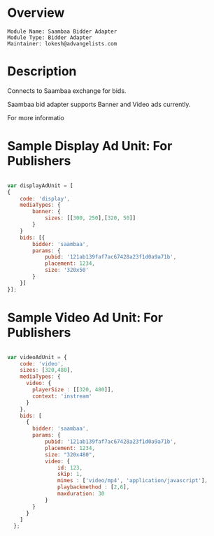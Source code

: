 # Overview

```
Module Name: Saambaa Bidder Adapter
Module Type: Bidder Adapter
Maintainer: lokesh@advangelists.com
```

# Description

Connects to Saambaa exchange for bids.

Saambaa bid adapter supports Banner and Video ads currently.

For more informatio

# Sample Display Ad Unit: For Publishers
```javascript

var displayAdUnit = [
{
    code: 'display',
    mediaTypes: {
        banner: {
            sizes: [[300, 250],[320, 50]]
        }
    }
    bids: [{
        bidder: 'saambaa',
        params: {
            pubid: '121ab139faf7ac67428a23f1d0a9a71b',
			placement: 1234,
			size: '320x50'
        }
    }]
}];
```

# Sample Video Ad Unit: For Publishers
```javascript

var videoAdUnit = {
	code: 'video',
	sizes: [320,480],
	mediaTypes: {
	  video: {
	  	playerSize : [[320, 480]], 
	  	context: 'instream'
	  }
	},
    bids: [
      {
      	bidder: 'saambaa',
      	params: {
        	pubid: '121ab139faf7ac67428a23f1d0a9a71b',
			placement: 1234,
			size: "320x480",
        	video: {
            	id: 123,
            	skip: 1,
            	mimes : ['video/mp4', 'application/javascript'],
            	playbackmethod : [2,6],
            	maxduration: 30
          	}
      	}
      }
    ]
  };
```